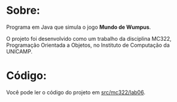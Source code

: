 # Sobre:
Programa em Java que simula o jogo **Mundo de Wumpus**.  
  
O projeto foi desenvolvido como um trabalho da disciplina MC322, Programação Orientada a Objetos, no Instituto de Computação da UNICAMP.

# Código:
Você pode ler o código do projeto em [src/mc322/lab06](./src/mc322/lab06).
